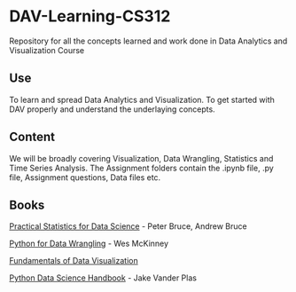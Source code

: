 # DAV-Learning-CS312
Repository for all the concepts learned and work done in Data Analytics and Visualization Course

## Use 
To learn and spread Data Analytics and Visualization. To get started with DAV properly and understand the underlaying concepts.

## Content 
We will be broadly covering Visualization, Data Wrangling, Statistics and Time Series Analysis. The Assignment folders contain the .ipynb file, .py file, Assignment questions, Data files etc. 

## Books
[Practical Statistics for Data Science](https://github.com/JanmayHem/practical-statistics-for-data-scientists) - Peter Bruce, Andrew Bruce 

[Python for Data Wrangling](https://wesmckinney.com/book/) - Wes McKinney

[Fundamentals of Data Visualization](https://clauswilke.com/dataviz/) 

[Python Data Science Handbook](https://jakevdp.github.io/PythonDataScienceHandbook/) - Jake Vander Plas
